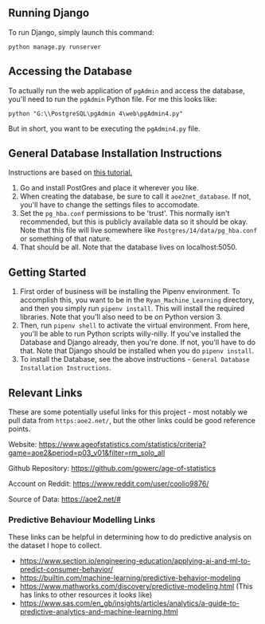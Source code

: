 ## Running Django

To run Django, simply launch this command:

```python manage.py runserver```

## Accessing the Database

To actually run the web application of `pgAdmin` and access the database, you'll need to run the `pgAdmin` Python file. For me this looks like:

```python "G:\\PostgreSQL\pgAdmin 4\web\pgAdmin4.py"```

But in short, you want to be executing the `pgAdmin4.py` file.

## General Database Installation Instructions

Instructions are based on [this tutorial.](https://stackpython.medium.com/how-to-start-django-project-with-a-database-postgresql-aaa1d74659d8)

1. Go and install PostGres and place it wherever you like.
2. When creating the database, be sure to call it `aoe2net_database`. If not, you'll have to change the settings files to accomodate.
3. Set the `pg_hba.conf` permissions to be 'trust'. This normally isn't recommended, but this is publicly available data so it should be okay. Note that this file will live somewhere like `Postgres/14/data/pg_hba.conf` or something of that nature.
4. That should be all. Note that the database lives on localhost:5050.

## Getting Started

1. First order of business will be installing the Pipenv environment. To accomplish this, you want to be in the `Ryan_Machine_Learning` directory, and then you simply run `pipenv install`. This will install the required libraries. Note that you'll also need to be on Python version 3.
2. Then, run `pipenv shell` to activate the virtual environment. From here, you'll be able to run Python scripts willy-nilly. If you've installed the Database and Django already, then you're done. If not, you'll have to do that. Note that Django should be installed when you do `pipenv install`.
3. To install the Database, see the above instructions - `General Database Installation Instructions`.

## Relevant Links

These are some potentially useful links for this project - most notably we pull data from `https:aoe2.net/`, but the other links could be good reference points.

Website: https://www.ageofstatistics.com/statistics/criteria?game=aoe2&period=p03_v01&filter=rm_solo_all

Github Repository: https://github.com/gowerc/age-of-statistics

Account on Reddit: https://www.reddit.com/user/coolio9876/

Source of Data: https://aoe2.net/#

### Predictive Behaviour Modelling Links

These links can be helpful in determining how to do predictive analysis on the dataset I hope to collect.
- https://www.section.io/engineering-education/applying-ai-and-ml-to-predict-consumer-behavior/
- https://builtin.com/machine-learning/predictive-behavior-modeling
- https://www.mathworks.com/discovery/predictive-modeling.html (This has links to other resources it looks like)
- https://www.sas.com/en_gb/insights/articles/analytics/a-guide-to-predictive-analytics-and-machine-learning.html
